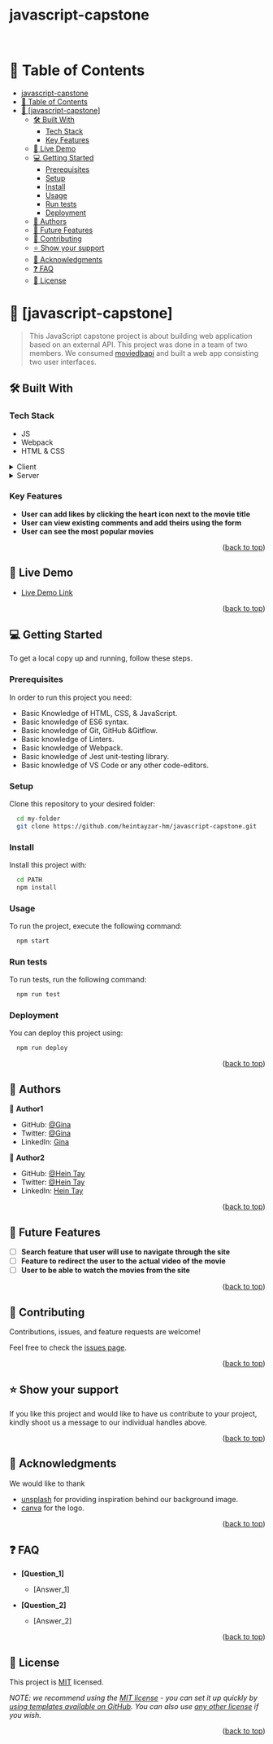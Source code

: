 # javascript-capstone
<a name="readme-top"></a>
<div align="center">

  <!-- <img src="murple_logo.png" alt="logo" width="140"  height="auto" /> -->
  <br/>
</div>

<!-- TABLE OF CONTENTS -->

# 📗 Table of Contents

- [javascript-capstone](#javascript-capstone)
- [📗 Table of Contents](#-table-of-contents)
- [📖 \[javascript-capstone\] ](#-javascript-capstone-)
  - [🛠 Built With ](#-built-with-)
    - [Tech Stack ](#tech-stack-)
    - [Key Features ](#key-features-)
  - [🚀 Live Demo ](#-live-demo-)
  - [💻 Getting Started ](#-getting-started-)
    - [Prerequisites](#prerequisites)
    - [Setup](#setup)
    - [Install](#install)
    - [Usage](#usage)
    - [Run tests](#run-tests)
    - [Deployment](#deployment)
  - [👥 Authors ](#-authors-)
  - [🔭 Future Features ](#-future-features-)
  - [🤝 Contributing ](#-contributing-)
  - [⭐️ Show your support ](#️-show-your-support-)
  - [🙏 Acknowledgments ](#-acknowledgments-)
  - [❓ FAQ ](#-faq-)
  - [📝 License ](#-license-)

<!-- PROJECT DESCRIPTION -->

# 📖 [javascript-capstone] <a name="about-project"></a>

> This JavaScript capstone project is about building web application based on an external API. This project was done in a team of two members. We consumed [moviedbapi](https://www.themoviedb.org/documentation/api) and built a web app consisting two user interfaces.

## 🛠 Built With <a name="built-with"></a>

### Tech Stack <a name="tech-stack"></a>

- JS
- Webpack
- HTML & CSS

<details>
  <summary>Client</summary>
  <ul>
    <li><a href="https://reactjs.org/">Webpack</a></li>
  </ul>
</details>

<details>
  <summary>Server</summary>
  <ul>
    <li><a href="https://expressjs.com/">Nodejs</a></li>
  </ul>
</details>

### Key Features <a name="key-features"></a>


- **User can add likes by clicking the heart icon next to the movie title**
- **User can view existing comments and add theirs using the form**
- **User can see the most popular movies**

<p align="right">(<a href="#readme-top">back to top</a>)</p>

<!-- LIVE DEMO -->

## 🚀 Live Demo <a name="live-demo"></a>


- [Live Demo Link](https://heintayzar-hm.github.io/javascript-capstone/dist/)

<p align="right">(<a href="#readme-top">back to top</a>)</p>

<!-- GETTING STARTED -->

## 💻 Getting Started <a name="getting-started"></a>

To get a local copy up and running, follow these steps.

### Prerequisites

In order to run this project you need:

- Basic Knowledge of HTML, CSS, & JavaScript.
- Basic knowledge of ES6 syntax.
- Basic knowledge of Git, GitHub &Gitflow.
- Basic knowledge of Linters.
- Basic knowledge of Webpack.
- Basic knowledge of Jest unit-testing library.
- Basic knowledge of VS Code or any other code-editors.

### Setup

Clone this repository to your desired folder:

```sh
  cd my-folder
  git clone https://github.com/heintayzar-hm/javascript-capstone.git
```


### Install

Install this project with:



```sh
  cd PATH
  npm install
```


### Usage

To run the project, execute the following command:


```sh
  npm start
```


### Run tests

To run tests, run the following command:


```sh
  npm run test
```

### Deployment

You can deploy this project using:


```sh
  npm run deploy

```


<p align="right">(<a href="#readme-top">back to top</a>)</p>

<!-- AUTHORS -->

## 👥 Authors <a name="authors"></a>


👤 **Author1**

- GitHub: [@Gina](https://github.com/ginabeki)
- Twitter: [@Gina](https://twitter.com/_gina_bw)
- LinkedIn: [Gina](https://www.linkedin.com/in/gina-beki-a85846103/)

👤 **Author2**

- GitHub: [@Hein Tay](https://github.com/heintayzar-hm)
- Twitter: [@Hein Tay](https://twitter.com/twitterhandle)
- LinkedIn: [Hein Tay](https://linkedin.com/in/linkedinhandle)

<p align="right">(<a href="#readme-top">back to top</a>)</p>

<!-- FUTURE FEATURES -->

## 🔭 Future Features <a name="future-features"></a>

- [ ] **Search feature that user will use to navigate through the site**
- [ ] **Feature to redirect the user to the actual video of the movie**
- [ ] **User to be able to watch the movies from the site**

<p align="right">(<a href="#readme-top">back to top</a>)</p>

<!-- CONTRIBUTING -->

## 🤝 Contributing <a name="contributing"></a>

Contributions, issues, and feature requests are welcome!

Feel free to check the [issues page](https://github.com/heintayzar-hm/javascript-capstone/issues).

<p align="right">(<a href="#readme-top">back to top</a>)</p>

<!-- SUPPORT -->

## ⭐️ Show your support <a name="support"></a>

If you like this project and would like to have us contribute to your project, kindly shoot us a message to our individual handles above.

<p align="right">(<a href="#readme-top">back to top</a>)</p>

<!-- ACKNOWLEDGEMENTS -->

## 🙏 Acknowledgments <a name="acknowledgements"></a>

We would like to thank
- [unsplash](https://unsplash.com/) for providing inspiration behind our background image.
- [canva](https://www.canva.com/) for the logo.

<p align="right">(<a href="#readme-top">back to top</a>)</p>

<!-- FAQ (optional) -->

## ❓ FAQ <a name="faq"></a>


- **[Question_1]**

  - [Answer_1]

- **[Question_2]**

  - [Answer_2]

<p align="right">(<a href="#readme-top">back to top</a>)</p>

<!-- LICENSE -->

## 📝 License <a name="license"></a>

This project is [MIT](./LICENSE) licensed.

_NOTE: we recommend using the [MIT license](https://choosealicense.com/licenses/mit/) - you can set it up quickly by [using templates available on GitHub](https://docs.github.com/en/communities/setting-up-your-project-for-healthy-contributions/adding-a-license-to-a-repository). You can also use [any other license](https://choosealicense.com/licenses/) if you wish._

<p align="right">(<a href="#readme-top">back to top</a>)</p>
